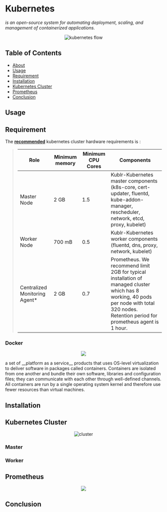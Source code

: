 <a name="kubernetes"></a>
# Kubernetes
*is an open-source system for automating deployment, scaling, and management of containerized applications.*
<p align="center"><img src="https://d33wubrfki0l68.cloudfront.net/69e55f968a6f44613384615c6a78b881bfe28bd6/42cd3/_common-resources/images/flower.svg" title="kubernetes flow" alt="kubernetes flow"></p>

## Table of Contents
* [About](#kubernetes)
* [Usage](#usage)
* [Requirement](#requirement)
* [Installation](#installation)
* [Kubernetes Cluster](#kubernetesCluster)
* [Prometheus](#prometheus)
* [Conclusion](#conclusion)

<a name="usage"></a>
## Usage

<a name="requirement"></a>
## Requirement
The **[recommended](https://docs.kublr.com/installation/hardware-recommendation/)** kubernetes cluster hardware requirements is :
> | Role | Minimum memory | Minimum CPU Cores | Components |
> | --- | --- | --- | --- |
> | Master Node | 2 GB | 1.5 | Kublr-Kubernetes master components (k8s-core, cert-updater, fluentd, kube-addon-manager, rescheduler, network, etcd, proxy, kubelet) |
> | Worker Node | 700 mB | 0.5 | Kublr-Kubernetes worker components (fluentd, dns, proxy, network, kubelet) |
> | Centralized Monitoring Agent* | 2 GB | 0.7 | Prometheus. We recommend limit 2GB for typical installation of managed cluster which has 8 working, 40 pods per node with total 320 nodes. Retention period for prometheus agent is 1 hour. |

### Docker
<p align="center"><img src="https://www.shadowandy.net/wp/wp-content/uploads/docker.png"></p>
a set of __platform as a service__ products that uses OS-level virtualization to deliver software in packages called containers. Containers are isolated from one another and bundle their own software, libraries and configuration files; they can communicate with each other through well-defined channels. All containers are run by a single operating system kernel and therefore use fewer resources than virtual machines.

<a name="installation"></a>
## Installation

<a name="kubernetesCluster"></a>
## Kubernetes Cluster
<p align="center"><img src="https://d33wubrfki0l68.cloudfront.net/99d9808dcbf2880a996ed50d308a186b5900cec9/40b94/docs/tutorials/kubernetes-basics/public/images/module_01_cluster.svg" title="cluster" alt="cluster"></p>

### Master

### Worker

<a name="prometheus"></a>
## Prometheus
<p align="center"><img src="https://steiniche.net/wp-content/uploads/2018/03/prometheus_logo.png"></p>

<a name="conclusion"></a>
## Conclusion
